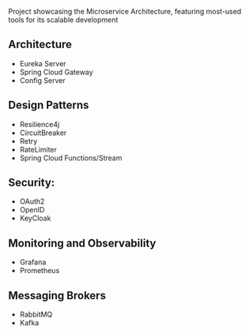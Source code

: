 Project showcasing the Microservice Architecture, featuring most-used tools for its scalable development

## Architecture
- Eureka Server
- Spring Cloud Gateway
- Config Server

## Design Patterns
- Resilience4j
- CircuitBreaker
- Retry
- RateLimiter
- Spring Cloud Functions/Stream

## Security:
- OAuth2
- OpenID
- KeyCloak

## Monitoring and Observability
- Grafana
- Prometheus

## Messaging Brokers
- RabbitMQ
- Kafka
